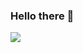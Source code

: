 ### Hello there 👋 

<a href="mailto:mainblnk@protonmail.com" target="_blank">
<img src="https://img.shields.io/badge/mainblnk@protonmail.com-purple?style=flat-roundedrectangle&logo=Gmail&logoColor=white" t=mail style="margin-bottom: 5px;" />

<!--
**nopBlink/nopBlink** is a ✨ _special_ ✨ repository because its `README.md` (this file) appears on your GitHub profile.
Here are some ideas to get you started:

- 🔭 I’m currently working on ...
- 🌱 I’m currently learning ...
- 👯 I’m looking to collaborate on ...
- 🤔 I’m looking for help with ...
- 💬 Ask me about ...
- 📫 How to reach me: ...
- 😄 Pronouns: ...
- ⚡ Fun fact: ...
-->
